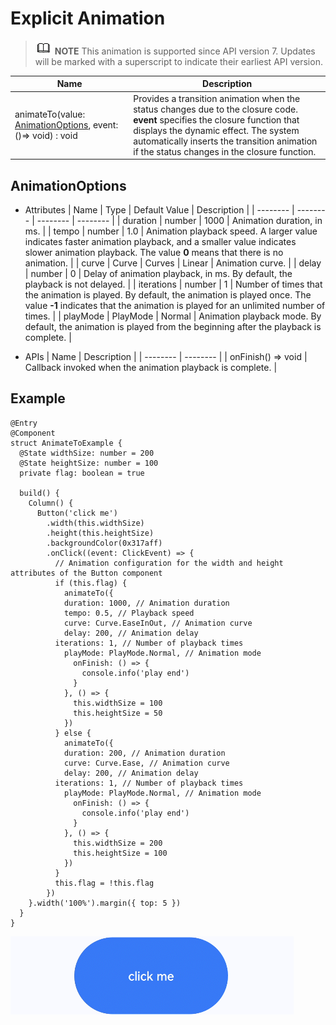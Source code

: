 # Explicit Animation


> ![icon-note.gif](public_sys-resources/icon-note.gif) **NOTE**
> This animation is supported since API version 7. Updates will be marked with a superscript to indicate their earliest API version.

| Name | Description |
| -------- | -------- |
| animateTo(value: [AnimationOptions](#animationoptions), event: ()=&gt; void) : void | Provides a transition animation when the status changes due to the closure code.<br/>**event** specifies the closure function that displays the dynamic effect. The system automatically inserts the transition animation if the status changes in the closure function. |


## AnimationOptions

- Attributes
    | Name | Type | Default Value | Description |
  | -------- | -------- | -------- | -------- |
  | duration | number | 1000 | Animation duration, in ms. |
  | tempo | number | 1.0 | Animation playback speed. A larger value indicates faster animation playback, and a smaller value indicates slower animation playback. The value **0** means that there is no animation. |
  | curve | Curve \| Curves | Linear | Animation curve. |
  | delay | number | 0 | Delay of animation playback, in ms. By default, the playback is not delayed. |
  | iterations | number | 1 | Number of times that the animation is played. By default, the animation is played once. The value **-1** indicates that the animation is played for an unlimited number of times. |
  | playMode | PlayMode | Normal | Animation playback mode. By default, the animation is played from the beginning after the playback is complete. |


- APIs
    | Name | Description |
  | -------- | -------- |
  | onFinish() =&gt; void | Callback invoked when the animation playback is complete. |


## Example


```
@Entry
@Component
struct AnimateToExample {
  @State widthSize: number = 200
  @State heightSize: number = 100
  private flag: boolean = true

  build() {
    Column() {
      Button('click me')
        .width(this.widthSize)
        .height(this.heightSize)
        .backgroundColor(0x317aff)
        .onClick((event: ClickEvent) => {
          // Animation configuration for the width and height attributes of the Button component
          if (this.flag) {
            animateTo({
            duration: 1000, // Animation duration
            tempo: 0.5, // Playback speed
            curve: Curve.EaseInOut, // Animation curve
            delay: 200, // Animation delay
          iterations: 1, // Number of playback times
            playMode: PlayMode.Normal, // Animation mode
              onFinish: () => {
                console.info('play end')
              }
            }, () => {
              this.widthSize = 100
              this.heightSize = 50
            })
          } else {
            animateTo({
            duration: 200, // Animation duration
            curve: Curve.Ease, // Animation curve
            delay: 200, // Animation delay
          iterations: 1, // Number of playback times
            playMode: PlayMode.Normal, // Animation mode
              onFinish: () => {
                console.info('play end')
              }
            }, () => {
              this.widthSize = 200
              this.heightSize = 100
            })
          }
          this.flag = !this.flag
        })
    }.width('100%').margin({ top: 5 })
  }
}
```

![en-us_image_0000001256978345](figures/en-us_image_0000001256978345.gif)
